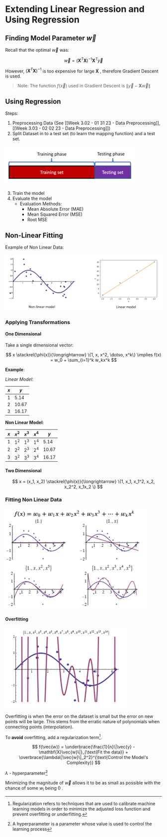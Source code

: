 # Extending Linear Regression and Using Regression
## Finding Model Parameter $\vec{w}$

Recall that the optimal $\vec{w}$ was:

$$
\vec{w} = (\mathbf{X}^T\mathbf{X})^{-1}\mathbf{X}^T\vec{y}
$$

However, $(\mathbf{X}^T\mathbf{X})^{-1}$  is too expensive for large $\mathbf{X}$ , therefore Gradient Descent is used. 

> Note: The function $f(\vec{x})$ used in Gradient Descent is $\|\vec{y} - \mathbf{X}\vec{w}\|$

## Using Regression
Steps:

1. Preprocessing Data (See [[Week 3.02 - 01 31 23 - Data Preprocessing]], [[Week 3.03 - 02 02 23 - Data Preprocessing]])
2. Split Dataset in to a test set (to learn the mapping function) and a test set. 

![split_data_test_train](../img/split_data_test_train.png)

3. Train the model 
4. Evaluate the model
	+ Evaluation Methods:
		+ 	Mean Absolute Error (MAE)
		+ 	Mean Squared Error (MSE)
		+ 	Root MSE

## Non-Linear Fitting

Example of Non Linear Data:

![non_linear_data](../img/non_linear_data.png)

### Applying Transformations
#### One Dimensional

Take a single dimensional vector:

$$
x \stackrel{\phi(x)}{\longrightarrow} \{1, x, x^2, \dotso, x^k\} \implies f(x) = w_0 + \sum_{i=1}^k w_kx^k
$$

**Example**:

*Linear Model*:

| $x$ | $y$   |
| --- | ----- |
| 1   | 5.14  |
| 2   | 10.67 |
| 3   | 16.17 |

**Non Linear Model**:

| $x$ | $x^2$ | $x^3$ | $x^4$ | $y$   |
| --- | ----- | ----- | ----- | ----- |
| $1$ | $1^2$ | $1^3$ | $1^4$ | 5.14  |
| $2$ | $2^2$ | $2^3$ | $2^4$ | 10.67 |
| $3$ | $3^2$ | $3^3$ | $3^4$ | 16.17 |

#### Two Dimensional 
$$
x = (x_1, x_2) \stackrel{\phi(x)}{\longrightarrow} \{1, x_1, x_1^2, x_2, x_2^2, x_1x_2 \} 
$$

### Fitting Non Linear Data

![fitting_non_linear_data](../img/fitting_non_linear_data.png)

#### Overfitting

![Overfitting_main](../img/Overfitting_main.png)

Overfitting is when the error on the dataset is small but the error on new points will be large. This stems from the erratic nature of polynomials when connecting points (interpolation).

To **avoid** overfitting, add a regularization term[^1].

$$
f(\vec{w}) = \underbrace{\frac{1}{n}\|\vec{y} - \mathbf{X}\vec{w}\|}_{\text{Fit the data}} + \overbrace{\lambda\|\vec{w}\|_2^2}^{\text{Control the Model's Complexity}}
$$

$\lambda$ - hyperparameter[^2]

Minimizing the magnitude of $\vec{w}$ allows it to be as small as possible with the chance of some $w_i$ being $0$ . 


[^1]: Regularization refers to techniques that are used to calibrate machine learning models in order to minimize the adjusted loss function and prevent overfitting or underfitting.
[^2]:A hyperparameter is a parameter whose value is used to control the learning process